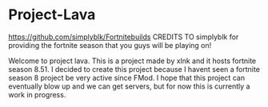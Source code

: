 # Project-Lava

https://github.com/simplyblk/Fortnitebuilds CREDITS TO simplyblk for providing the fortnite season that you guys will be playing on!

Welcome to project lava. This is a project made by xlnk and it hosts fortnite season 8.51. I decided to create this project because I havent seen a fortnite season 8 project be very active since FMod. I hope that this project can eventually blow up and we can get servers, but for now this is currently a work in progress.
